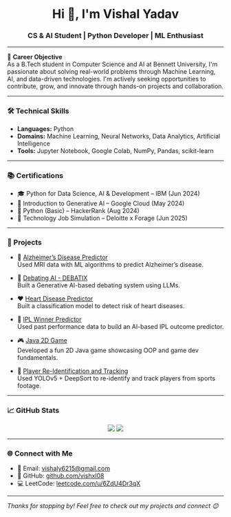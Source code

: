 <h1 align="center">Hi 👋, I'm Vishal Yadav</h1>
<h3 align="center">CS & AI Student | Python Developer | ML Enthusiast</h3>

---

🎯 **Career Objective**  
As a B.Tech student in Computer Science and AI at Bennett University, I'm passionate about solving real-world problems through Machine Learning, AI, and data-driven technologies. I'm actively seeking opportunities to contribute, grow, and innovate through hands-on projects and collaboration.

---

### 🛠️ Technical Skills
- **Languages:** Python  
- **Domains:** Machine Learning, Neural Networks, Data Analytics, Artificial Intelligence  
- **Tools:** Jupyter Notebook, Google Colab, NumPy, Pandas, scikit-learn

---

### 📚 Certifications
- 🎓 Python for Data Science, AI & Development – IBM (Jun 2024)  
- 🤖 Introduction to Generative AI – Google Cloud (May 2024)  
- 🧪 Python (Basic) – HackerRank (Aug 2024)  
- 💼 Technology Job Simulation – Deloitte x Forage (Jun 2025)

---

### 🚀 Projects
- 🧠 [Alzheimer’s Disease Predictor](https://github.com/vishxl08/Alzheimer_disease_predictor_tensorflow)  
  Used MRI data with ML algorithms to predict Alzheimer’s disease.

- 💬 [Debating AI - DEBATIX](https://github.com/vishxl08/Debatrix--LLM-S-debate)  
  Built a Generative AI-based debating system using LLMs.

- ❤️ [Heart Disease Predictor](https://github.com/vishxl08/Heart_Disease_predictor)  
  Built a classification model to detect risk of heart diseases.

- 🏏 [IPL Winner Predictor](https://github.com/vishxl08/ipl-winner-predictor)  
  Used past performance data to build an AI-based IPL outcome predictor.

- 🎮 [Java 2D Game](https://github.com/vishxl08/Java-2d-game)  
  Developed a fun 2D Java game showcasing OOP and game dev fundamentals.

- 🎯 [Player Re-Identification and Tracking](https://github.com/vishxl08/Player-Re-Identification-and-Tracking)  
  Used YOLOv5 + DeepSort to re-identify and track players from sports footage.

---

### 📈 GitHub Stats
<p align="center">
  <img src="https://github-readme-stats.vercel.app/api?username=vishxl08&show_icons=true&theme=tokyonight" />
  <img src="https://github-readme-streak-stats.herokuapp.com?user=vishxl08&theme=tokyonight" />
</p>

---

### 🌐 Connect with Me
- 📧 Email: [vishaly6215@gmail.com](mailto:vishaly6215@gmail.com)
- 🔗 GitHub: [github.com/vishxl08](https://github.com/vishxl08)
- 💻 LeetCode: [leetcode.com/u/6ZdU4Dr3qX](https://leetcode.com/u/6ZdU4Dr3qX)

---

_Thanks for stopping by! Feel free to check out my projects and connect 😊_
